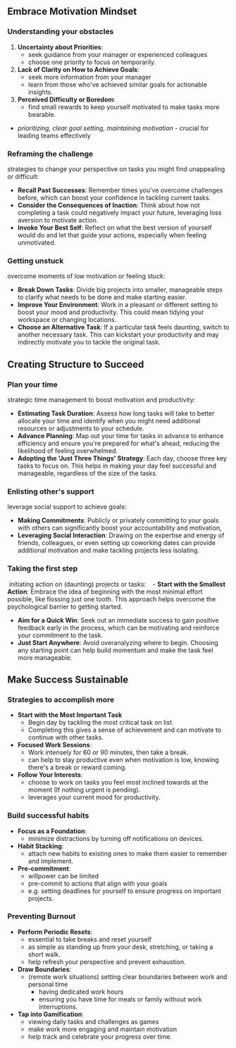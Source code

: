 ## Embrace Motivation Mindset
### Understanding your obstacles
1. **Uncertainty about Priorities**: 
	- seek guidance from your manager or experienced colleagues
	- choose one priority to focus on temporarily.
2. **Lack of Clarity on How to Achieve Goals**: 
	- seek more information from your manager
	- learn from those who've achieved similar goals for actionable insights.
3. **Perceived Difficulty or Boredom**:
	- find small rewards to keep yourself motivated to make tasks more bearable.
- *prioritizing, clear goal setting, maintaining motivation* - crucial for leading teams effectively

### Reframing the challenge
strategies to change your perspective on tasks you might find unappealing or difficult:

- **Recall Past Successes**: Remember times you've overcome challenges before, which can boost your confidence in tackling current tasks.
- **Consider the Consequences of Inaction**: Think about how not completing a task could negatively impact your future, leveraging loss aversion to motivate action.
- **Invoke Your Best Self**: Reflect on what the best version of yourself would do and let that guide your actions, especially when feeling unmotivated.


### Getting unstuck
overcome moments of low motivation or feeling stuck:

- **Break Down Tasks**: Divide big projects into smaller, manageable steps to clarify what needs to be done and make starting easier.
- **Improve Your Environment**: Work in a pleasant or different setting to boost your mood and productivity. This could mean tidying your workspace or changing locations.
- **Choose an Alternative Task**: If a particular task feels daunting, switch to another necessary task. This can kickstart your productivity and may indirectly motivate you to tackle the original task.


## Creating Structure to Succeed
### Plan your time
strategic time management to boost motivation and productivity:

- **Estimating Task Duration**: Assess how long tasks will take to better allocate your time and identify when you might need additional resources or adjustments to your schedule.
- **Advance Planning**: Map out your time for tasks in advance to enhance efficiency and ensure you're prepared for what's ahead, reducing the likelihood of feeling overwhelmed.
- **Adopting the 'Just Three Things' Strategy**: Each day, choose three key tasks to focus on. This helps in making your day feel successful and manageable, regardless of the size of the tasks.

### Enlisting other's support
leverage social support to achieve goals:

- **Making Commitments**: Publicly or privately committing to your goals with others can significantly boost your accountability and motivation, 
- **Leveraging Social Interaction**: Drawing on the expertise and energy of friends, colleagues, or even setting up coworking dates can provide additional motivation and make tackling projects less isolating.

### Taking the first step
 initiating action on (daunting) projects or tasks:
 
 - **Start with the Smallest Action**: Embrace the idea of beginning with the most minimal effort possible, like flossing just one tooth. This approach helps overcome the psychological barrier to getting started.
- **Aim for a Quick Win**: Seek out an immediate success to gain positive feedback early in the process, which can be motivating and reinforce your commitment to the task.
- **Just Start Anywhere**: Avoid overanalyzing where to begin. Choosing any starting point can help build momentum and make the task feel more manageable.


## Make Success Sustainable

### Strategies to accomplish more
- **Start with the Most Important Task**
	- Begin day by tackling the most critical task on list. 
	- Completing this gives a sense of achievement and can motivate to continue with other tasks.  
- **Focused Work Sessions**: 
	- Work intensely for 60 or 90 minutes, then take a break. 
	- can help to stay productive even when motivation is low, knowing there's a break or reward coming. 
- **Follow Your Interests**:
	- choose to work on tasks you feel most inclined towards at the moment (If nothing urgent is pending).
	- leverages your current mood for productivity.

### Build successful habits
- **Focus as a Foundation**: 
	- minimize distractions by turning off notifications on devices.  
- **Habit Stacking**:
	- attach new habits to existing ones to make them easier to remember and implement. 
- **Pre-commitment**: 
	- willpower can be limited 
	- pre-commit to actions that align with your goals
	- e.g. setting deadlines for yourself to ensure progress on important projects.

### Preventing Burnout
- **Perform Periodic Resets**: 
	- essential to take breaks and reset yourself
	- as simple as standing up from your desk, stretching, or taking a short walk. 
	- help refresh your perspective and prevent exhaustion.  
- **Draw Boundaries**: 
	- (remote work situations) setting clear boundaries between work and personal time
		- having dedicated work hours
		- ensuring you have time for meals or family without work interruptions.  
- **Tap into Gamification**: 
	- viewing daily tasks and challenges as games
	- make work more engaging and maintain motivation
	- help track and celebrate your progress over time.